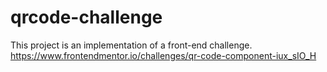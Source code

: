 # qrcode-challenge
This project is an implementation of a front-end challenge.
https://www.frontendmentor.io/challenges/qr-code-component-iux_sIO_H
